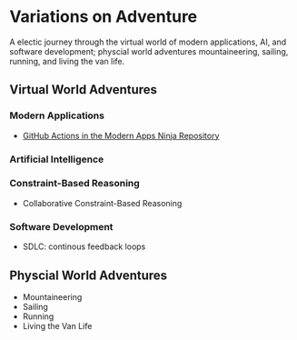 #  Variations on Adventure
A electic journey through the virtual world of modern applications, AI, and software development; physcial world adventures mountaineering, sailing, running, and living the van life.

## Virtual World Adventures

### Modern Applications
* [GitHub Actions in the Modern Apps Ninja Repository](ninjaActions/NinjaGitHubActions.md)

### Artificial Intelligence

### Constraint-Based Reasoning
* Collaborative Constraint-Based Reasoning


### Software Development
* SDLC: continous feedback loops


## Physcial World Adventures

* Mountaineering
* Sailing
* Running
* Living the Van Life

